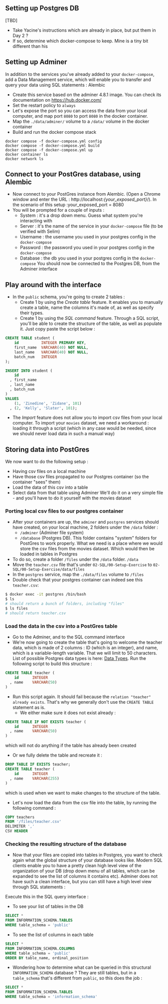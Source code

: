 ## Setting up Postgres DB

[TBD] 
- Take Yacine's instructions which are already in place, but put them in Day 2 ?
- If so, determine which docker-compose to keep. Mine is a tiny bit different than his

## Setting up Adminer

In addition to the services you've already added to your `docker-compose`, add a Data Management service, which will enable you to transfer and query your data using SQL statements : Alembic

- Create this service based on the adminer 4.8.1 image. You can check its documentation on https://hub.docker.com/
- Set the restart policy to `always`
- Let's expose the port so you can access the data from your local computer, and map port `8080` to port `8080` in the docker container.
- Map the `./data/adminer/` volume to a `/data/` volume in the docker container
- Build and run the docker compose stack
```
docker compose -f docker-compose.yml config
docker compose -f docker-compose.yml build
docker compose -f docker-compose.yml up
docker container ls
docker network ls
```

## Connect to your PostGres database, using Alembic
- Now connect to your PostGres instance from Alembic. (Open a Chrome window and enter the URL : http://localhost:_{your_exposed_port}_/). In the scenario of this setup :your_exposed_port = 8080
- You will be prompted for a couple of inputs : 
  - System : it's a drop down menu. Guess what system you're interacting with
  - Server : it's the name of the service in your `docker-compose` file (to be verified with Selim)
  - Username : the username you used in your postgres config in the `docker-compose`
  - Password : the password you used in your postgres config in the `docker-compose`
  - Database : the db you used in your postgres config in the `docker-compose`
You should now be connected to the Postgres DB, from the Adminer interface

## Play around with the interface
- In the `public` schema, you're going to create 2 tables : 
  - Create 1 by using the _Create table_ feature. It enables you to manually create a table, name the columns it's made of, as well as specify their types.
  - Create 1 by using the _SQL command_ feature. Through a SQL script, you'll be able to create the structure of the table, as well as populate it. Just copy paste the script below : 

```sql 
CREATE TABLE student (
    id          INTEGER PRIMARY KEY,
    first_name  VARCHAR(40) NOT NULL,
    last_name   VARCHAR(40) NOT NULL,
    batch_num   INTEGER
);

INSERT INTO student (
    id
  , first_name
  , last_name
  , batch_num
)
VALUES 
    (1, 'Zinedine', 'Zidane', 101)
  , (2, 'Kelly', 'Slater', 101);
```
  - The _Import_ feature does not allow you to import csv files from your local computer. To import your `movies` dataset, we need a workaround : loading it through a script (which in any case would be needed, since we should never load data in such a manual way) 

## Storing data into PostGres

We now want to do the following setup : 
- Having csv files on a local machine
- Have those csv files propagated to our Postgres container (so the container "sees" them)
- Load the data of this csv into a table
- Select data from that table using Adminer
We'll do it on a very simple file - and you'll have to do it yourself with the movies dataset

### Porting local csv files to our postgres container

- After your containers are up, the `adminer` and `postgres` services should have created, on your local machine, 2 folders under the `/data` folder :
  - `/adminer` (Adminer file system)
  - `/database` (Postgres DB). This folder contains "system" folders for PostGres to work properly. What we need is a place where we would store the csv files from the movies dataset. Which would then be loaded in tables in Postgres
- To do so, create a folder `/files` under the `/data` folder. `/data`
- Move the `teacher.csv` file that's under `02-SQL/00-Setup-Exercise` to `02-SQL/00-Setup-Exercise/data/files`
- In the `postgres` service, map the `./data/files` volume to `/files`
- Double check that your postgres container can indeed see this `teacher.csv`:
```bash
$ docker exec -it postgres /bin/bash  
$ ls
# should return a bunch of folders, including "files"
$ ls files
# should return teacher.csv
```

### Load the data in the csv into a PostGres table
- Go to the Adminer, and to the SQL command interface
- We're now going to create the table that's going to welcome the teacher data, which is made of 2 columns : ID (which is an integer), and name, which is a variable-length variable. That we will limit to 50 characters. List of possible Postgres data types is here: [Data Types](https://www.postgresql.org/docs/9.1/datatype.html). Run the following script to build this structure :
```sql
CREATE TABLE teacher (
    id      INTEGER
  , name    VARCHAR(50)
)
```
- Run this script again. It should fail because the `relation "teacher" already exists`. That's why we generally don't use the `CREATE TABLE` statement as is.
  - We either make sure it does not exist already : 
```sql
CREATE TABLE IF NOT EXISTS teacher (
    id      INTEGER
  , name    VARCHAR(50)
)
```
 which will not do anything if the table has already been created
  - Or we fully delete the table and recreate it :
```sql
DROP TABLE IF EXISTS teacher;
CREATE TABLE teacher (
    id      INTEGER
  , name    VARCHAR(255)
)
```
  which is used when we want to make changes to the structure of the table.
- Let's now load the data from the csv file into the table, by running the following command : 
```sql
COPY teachers
FROM '/files/teacher.csv'
DELIMITER ','
CSV HEADER
```

### Checking the resulting structure of the database
- Now that your files are copied into tables in Postgres, you want to check again what the global structure of your database looks like. Modern SQL clients enable you to have a pretty clean high level view of the organization of your DB (drop down menu of all tables, which can be expanded to see the list of columns it contains etc). Adminer does not have such a clean interface, but you can still have a high level view through SQL statements :

Execute this in the SQL query interface : 
- To see your list of tables in the DB
```sql
SELECT *
FROM INFORMATION_SCHEMA.TABLES
WHERE table_schema = 'public'
```
- To see the list of columns in each table 
```sql
SELECT *
FROM INFORMATION_SCHEMA.COLUMNS
WHERE table_schema = 'public'
ORDER BY table_name, ordinal_position
```
- Wondering how to determine what can be queried in this structural `INFORMATION_SCHEMA` database ? They are still tables, but in a `table_schema` that's different from `public`, so this does the job : 
```sql
SELECT *
FROM INFORMATION_SCHEMA.TABLES
WHERE table_schema = 'information_schema'
```


